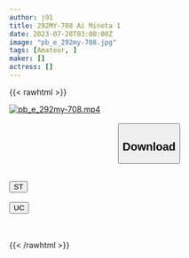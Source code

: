 ```yaml
---
author: j91
title: 292MY-708 Ai Mineta 1
date: 2023-07-28T03:00:00Z
image: "pb_e_292my-708.jpg"
tags: [Amateur, ]
maker: []
actress: []
---
```



{{< rawhtml >}}

<div class="video" data-videoid="bVmeeWXeB7UPApA">
    <a href="javascript:;">
        <img src="https://my.j91.asia/posts/pb_e_292my-708/pb_e_292my-708.jpg" width="WIDTH" height="HEIGHT" alt="pb_e_292my-708.mp4" loading="lazy">
    </a>
</div>

<script type="text/javascript" src="https://j91.asia/asset/on-demand-st.js"></script>

<br>
  <link rel="stylesheet" href="https://j91.asia/asset/bs5.css">
  
  <center>
  <button class="btn btn-primary" type="button" data-bs-toggle="collapse" data-bs-target=".multi-collapse" aria-expanded="false" aria-controls="multiCollapseExample1 multiCollapseExample2"><h2>Download</h2></button></center>
</p>
<div class="row">
  <div class="col">
    <div class="collapse multi-collapse" id="multiCollapseExample1">
      <div class="card card-body">
	      	      <br>
<div class="buttons">  
<a href="https://streamtape.to/v/bVmeeWXeB7UPApA"><button class="btn-hover color-3"><i class="fa fa-download"></i> ST</button></a></div>
    </div>
  </div>
</div>
  <div class="col">
    <div class="collapse multi-collapse" id="multiCollapseExample2">
      <div class="card card-body">
	      <br>
<div class="buttons">
    <a href="https://userscloud.com/jglx9lqpk2q8"><button class="btn-hover color-9"><i class="fa fa-download"></i> UC</button></a></div>
<br><br>
      </div>
    </div>
  </div>
</div>

{{< /rawhtml >}}